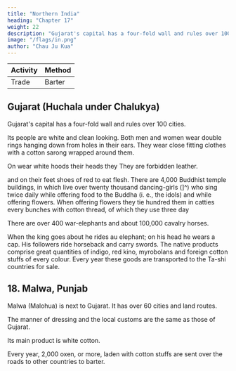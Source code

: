 ```yaml
---
title: "Northern India"
heading: "Chapter 17"
weight: 22
description: "Gujarat's capital has a four-fold wall and rules over 100 cities.Its people are white and clean looking. Both men and women wear double rings hanging down from holes in their ears"
image: "/flags/in.png"
author: "Chau Ju Kua"
---
```




Activity | Method 
--- | ---
Trade | Barter


## Gujarat (Huchala under Chalukya)

Gujarat's capital has a four-fold wall and rules over 100 cities.

Its people are white and clean looking. Both men and women wear double rings hanging down from holes in their ears. They wear close fitting clothes with a cotton sarong wrapped around them. 

On wear white hoods
their heads they
They are forbidden
leather.

and on their feet shoes of red
to eat flesh.
There are 4,000 Buddhist temple buildings, in which
live over
twenty thousand dancing-girls (]^) who sing twice daily while offering food
to the Buddha (i. e., the idols) and while offering flowers. When offering
flowers they tie
hundred
them
in
catties every bunches with cotton thread, of which they use three
day

There are over 400 war-elephants and about 100,000 cavalry horses.

When the king goes about he rides au elephant;
on his head he wears a cap. His followers ride horseback and carry swords.
The native products comprise great quantities of indigo, red kino, myrobolans and foreign cotton stuffs of every colour. Every year these goods are transported to the Ta-shi countries for sale.


<!-- Notes.
1)
This
is
the earliest mention in Chinese works of the
chapter our author states that
it
was a dependency
many
name Guzerat. In
the preceding
of the Malabars; I cannot verify this statement.
Hindu not Buddhist, most of which were 30
Lassen, Indische Alterthumsk.
I, 134. Polo (II, 350) goes so far as to say that all the Abraiaman (Brahmans) in the world come
possibly roughly the same region to which Chau refers). The word
from that province (of Lar
«Buddhist» and «Buddha» are here used for «idolB. See supra, p. 90, n. 5. On the dancing-girls,
2)
Guzerat was famous for
its
temples,
situated on the south-western coast, in the territory of Okamandala.
—
conf. supra, p.
55
n. 7.
and
35
infra, p. 95.
Polo (II, 383) says= «In this province of Gozurat there grows much pepper, and ginger,
and indigo. They have also a great deal of cotton. Their cotton trees are of very great size, growing
3)
full
six paces high,
and attaining
to
an age of 20 years».
He
also refers (II, 363) to the fine1,17-19
MALWA.
— CHOLA
iudigo of Coilum (Quilon) and describes
as very abundant
chintzes.
Polo
(If,
388).
its preparation, and he mentions the indigo of Cambaet
«foreign cotton stuffs of every colour» of our author were probably
The
refers repeatedly
export of good buckram and
93
DOMINION.
,
879, 385, 388) to the adelicate and beautiful buckrams», nthe
(II,
from places in Chau's Hu-ch'a-la. The omission of any
the products of Guzerat by bothCh6uK'ii-fei and Chau Ju-kua has
been remarked on previously, supra, p. 91, n. 12. All mediaeval writers. Eastern and Western,
5 mention of pepper
cotton)), etc.,
among
remark on the great number of horses brought by the Arabs
K'fl-fei refers to
it;
to the
Malabar
coast.
Chou
supra, p. 91, n. 16. -->


## 18. Malwa, Punjab

Malwa (Malohua) is next to Gujarat. It has over 60 cities and land routes. 

The manner of dressing and the local customs are the same as those of Gujarat. 

Its main product is white cotton. 

Every year, 2,000 oxen, or more, laden with cotton stuffs are sent over the roads to other countries to barter.

<!-- 
Notes.
20
1)
No
other reference to
Ch6u K'ii-fel does
not mention
Ibn Batuta,
He also
women. By «it has land
2)
rulers of India.
25 no sea-coast, and this
is
Malwa has been found
it,
nor does
Voyage's, III, 182 says
(IV, 28) speaks of the
routesn
in
any other Chinese author of the period.
Ma Tuan-lin, the Sung shi, or any subsequent writers.
its
sovereign was the most powerful of the infidel
beauty of the people of
^) must be meant that
(^
this country, especially the
it
[J^
quite true of Malwa.
had only land routes and


 -->